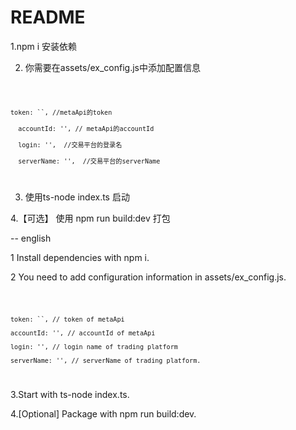 # README

1.npm i 安装依赖

2. 你需要在assets/ex_config.js中添加配置信息

<code>

```
token: ``, //metaApi的token

  accountId: '', // metaApi的accountId

  login: '',  //交易平台的登录名

  serverName: '',  //交易平台的serverName
```

</code>

3. 使用ts-node index.ts 启动

4.【可选】 使用 npm run build:dev 打包

-- english

1 Install dependencies with npm i.

2 You need to add configuration information in assets/ex_config.js.

<code>

```
token: ``, // token of metaApi

accountId: '', // accountId of metaApi

login: '', // login name of trading platform

serverName: '', // serverName of trading platform.
```

</code>

3.Start with ts-node index.ts.

4.[Optional] Package with npm run build:dev.
